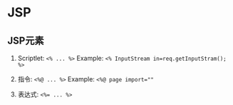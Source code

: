 # JSP

## JSP元素
1. Scriptlet: `<% ... %>`
   Example: `<% InputStream in=req.getInputStram(); %>`

2. 指令: `<%@ ... %>`
   Example: `<%@ page import=""`

3. 表达式: `<%= ... %>`